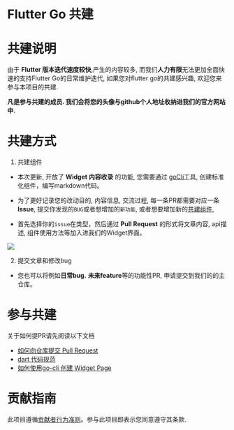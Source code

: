 # Flutter Go 共建

# 共建说明

由于 **Flutter 版本迭代速度较快**,产生的内容较多, 而我们**人力有限**无法更加全面快速的支持Flutter Go的日常维护迭代, 如果您对flutter go的共建感兴趣, 欢迎您来参与本项目的共建. 

**凡是参与共建的成员. 我们会将您的头像与github个人地址收纳进我们的官方网站中.**

# 共建方式

1. 共建组件
  - 本次更新, 开放了 **Widget 内容收录** 的功能, 您需要通过 [goCli](https://github.com/alibaba/flutter-go/blob/master/docs/go-cli.md)工具, 创建标准化组件，编写markdown代码。
  
  - 为了更好记录您的改动目的, 内容信息, 交流过程, 每一条PR都需要对应一条 **Issue**, 提交你发现的`BUG`或者想增加的`新功能`, 或者想要增加新的[共建组件](https://github.com/alibaba/flutter-go/blob/maseter/docs/widget.md), 
  
  - 首先选择你的`issue`在类型，然后通过 **Pull Request** 的形式将文章内容, api描述, 组件使用方法等加入进我们的Widget界面。
  
  ![](https://img.alicdn.com/tfs/TB1r3LEbKL2gK0jSZFmXXc7iXXa-858-317.png)

2. 提交文章和修改bug
  - 您也可以将例如**日常bug.** **未来feature**等的功能性PR, 申请提交到我们的的主仓库。


# 参与共建

关于如何提PR请先阅读以下文档

- [如何向仓库提交 Pull Request](https://github.com/alibaba/flutter-go/blob/master/docs/push-pr.md)
- [dart 代码规范](https://github.com/alibaba/flutter-go/blob/master/Flutter_Go%20%E4%BB%A3%E7%A0%81%E5%BC%80%E5%8F%91%E8%A7%84%E8%8C%83.md)
- [如何使用go-cli 创建 Widget Page](https://github.com/alibaba/flutter-go/blob/master/docs/go-cli.md)

 
# 贡献指南

此项目遵循[贡献者行为准则](https://github.com/spring-projects/spring-framework/blob/master/CODE_OF_CONDUCT.adoc)。参与此项目即表示您同意遵守其条款.
